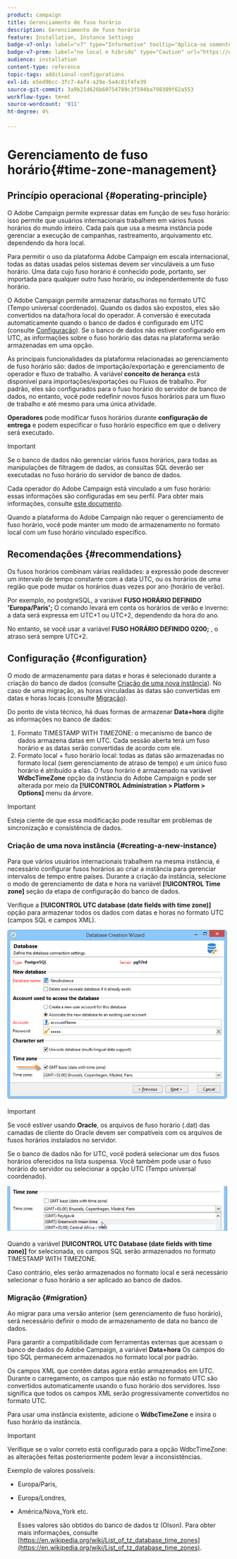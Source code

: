 ```yaml
---
product: campaign
title: Gerenciamento de fuso horário
description: Gerenciamento de fuso horário
feature: Installation, Instance Settings
badge-v7-only: label="v7" type="Informative" tooltip="Aplica-se somente ao Campaign Classic v7"
badge-v7-prem: label="no local e híbrido" type="Caution" url="https://experienceleague.adobe.com/docs/campaign-classic/using/installing-campaign-classic/architecture-and-hosting-models/hosting-models-lp/hosting-models.html?lang=pt-BR" tooltip="Aplica-se somente a implantações locais e híbridas"
audience: installation
content-type: reference
topic-tags: additional-configurations
exl-id: e5ed96cc-3fc7-4af4-a29e-5a4c81f4fe39
source-git-commit: 3a9b21d626b60754789c3f594ba798309f62a553
workflow-type: tm+mt
source-wordcount: '911'
ht-degree: 4%

---
```


# Gerenciamento de fuso horário{#time-zone-management}



## Princípio operacional {#operating-principle}

O Adobe Campaign permite expressar datas em função de seu fuso horário: isso permite que usuários internacionais trabalhem em vários fusos horários do mundo inteiro. Cada país que usa a mesma instância pode gerenciar a execução de campanhas, rastreamento, arquivamento etc. dependendo da hora local.

Para permitir o uso da plataforma Adobe Campaign em escala internacional, todas as datas usadas pelos sistemas devem ser vinculáveis a um fuso horário. Uma data cujo fuso horário é conhecido pode, portanto, ser importada para qualquer outro fuso horário, ou independentemente do fuso horário.

O Adobe Campaign permite armazenar datas/horas no formato UTC (Tempo universal coordenado). Quando os dados são expostos, eles são convertidos na data/hora local do operador. A conversão é executada automaticamente quando o banco de dados é configurado em UTC (consulte [Configuração](#configuration)). Se o banco de dados não estiver configurado em UTC, as informações sobre o fuso horário das datas na plataforma serão armazenadas em uma opção.

As principais funcionalidades da plataforma relacionadas ao gerenciamento de fuso horário são: dados de importação/exportação e gerenciamento de operador e fluxo de trabalho. A variável **conceito de herança** está disponível para importações/exportações ou Fluxos de trabalho. Por padrão, eles são configurados para o fuso horário do servidor de banco de dados, no entanto, você pode redefinir novos fusos horários para um fluxo de trabalho e até mesmo para uma única atividade.

**Operadores** pode modificar fusos horários durante **configuração de entrega** e podem especificar o fuso horário específico em que o delivery será executado.

>[!IMPORTANT]
>
>Se o banco de dados não gerenciar vários fusos horários, para todas as manipulações de filtragem de dados, as consultas SQL deverão ser executadas no fuso horário do servidor de banco de dados.

Cada operador do Adobe Campaign está vinculado a um fuso horário: essas informações são configuradas em seu perfil. Para obter mais informações, consulte [este documento](../../platform/using/access-management.md).

Quando a plataforma do Adobe Campaign não requer o gerenciamento de fuso horário, você pode manter um modo de armazenamento no formato local com um fuso horário vinculado específico.

## Recomendações {#recommendations}

Os fusos horários combinam várias realidades: a expressão pode descrever um intervalo de tempo constante com a data UTC, ou os horários de uma região que pode mudar os horários duas vezes por ano (horário de verão).

Por exemplo, no postgreSQL, a variável **FUSO HORÁRIO DEFINIDO &#39;Europa/Paris&#39;;** O comando levará em conta os horários de verão e inverno: a data será expressa em UTC+1 ou UTC+2, dependendo da hora do ano.

No entanto, se você usar a variável **FUSO HORÁRIO DEFINIDO 0200;** , o atraso será sempre UTC+2.

## Configuração {#configuration}

O modo de armazenamento para datas e horas é selecionado durante a criação do banco de dados (consulte [Criação de uma nova instância](#creating-a-new-instance)). No caso de uma migração, as horas vinculadas às datas são convertidas em datas e horas locais (consulte [Migração](#migration)).

Do ponto de vista técnico, há duas formas de armazenar **Data+hora** digite as informações no banco de dados:

1. Formato TIMESTAMP WITH TIMEZONE: o mecanismo de banco de dados armazena datas em UTC. Cada sessão aberta terá um fuso horário e as datas serão convertidas de acordo com ele.
1. Formato local + fuso horário local: todas as datas são armazenadas no formato local (sem gerenciamento de atraso de tempo) e um único fuso horário é atribuído a elas. O fuso horário é armazenado na variável **WdbcTimeZone** opção da instância do Adobe Campaign e pode ser alterada por meio da **[!UICONTROL Administration > Platform > Options]** menu da árvore.

>[!IMPORTANT]
>
>Esteja ciente de que essa modificação pode resultar em problemas de sincronização e consistência de dados.

### Criação de uma nova instância {#creating-a-new-instance}

Para que vários usuários internacionais trabalhem na mesma instância, é necessário configurar fusos horários ao criar a instância para gerenciar intervalos de tempo entre países. Durante a criação da instância, selecione o modo de gerenciamento de data e hora na variável **[!UICONTROL Time zone]** seção da etapa de configuração do banco de dados.

Verifique a **[!UICONTROL UTC database (date fields with time zone)]** opção para armazenar todos os dados com datas e horas no formato UTC (campos SQL e campos XML).

![](assets/install_wz_select_utc_option.png)

>[!IMPORTANT]
>
>Se você estiver usando **Oracle**, os arquivos de fuso horário (.dat) das camadas de cliente do Oracle devem ser compatíveis com os arquivos de fusos horários instalados no servidor.

Se o banco de dados não for UTC, você poderá selecionar um dos fusos horários oferecidos na lista suspensa. Você também pode usar o fuso horário do servidor ou selecionar a opção UTC (Tempo universal coordenado).

![](assets/install_wz_unselect_utc_option.png)

Quando a variável **[!UICONTROL UTC Database (date fields with time zone)]** for selecionada, os campos SQL serão armazenados no formato TIMESTAMP WITH TIMEZONE.

Caso contrário, eles serão armazenados no formato local e será necessário selecionar o fuso horário a ser aplicado ao banco de dados.

### Migração {#migration}

Ao migrar para uma versão anterior (sem gerenciamento de fuso horário), será necessário definir o modo de armazenamento de data no banco de dados.

Para garantir a compatibilidade com ferramentas externas que acessam o banco de dados do Adobe Campaign, a variável **Data+hora** Os campos do tipo SQL permanecem armazenados no formato local por padrão.

Os campos XML que contêm datas agora estão armazenados em UTC. Durante o carregamento, os campos que não estão no formato UTC são convertidos automaticamente usando o fuso horário dos servidores. Isso significa que todos os campos XML serão progressivamente convertidos no formato UTC.

Para usar uma instância existente, adicione o **WdbcTimeZone** e insira o fuso horário da instância.

>[!IMPORTANT]
>
>Verifique se o valor correto está configurado para a opção WdbcTimeZone: as alterações feitas posteriormente podem levar a inconsistências.

Exemplo de valores possíveis:

* Europa/Paris,
* Europa/Londres,
* América/Nova_York etc.

  Esses valores são obtidos do banco de dados tz (Olson). Para obter mais informações, consulte [https://en.wikipedia.org/wiki/List_of_tz_database_time_zones](https://en.wikipedia.org/wiki/List_of_tz_database_time_zones).
